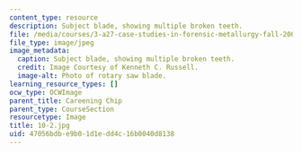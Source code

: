 ```yaml
---
content_type: resource
description: Subject blade, showing multiple broken teeth.
file: /media/courses/3-a27-case-studies-in-forensic-metallurgy-fall-2007/47056bdbe9b01d1edd4c16b0040d8138_10-2.jpg
file_type: image/jpeg
image_metadata:
  caption: Subject blade, showing multiple broken teeth.
  credit: Image Courtesy of Kenneth C. Russell.
  image-alt: Photo of rotary saw blade.
learning_resource_types: []
ocw_type: OCWImage
parent_title: Careening Chip
parent_type: CourseSection
resourcetype: Image
title: 10-2.jpg
uid: 47056bdb-e9b0-1d1e-dd4c-16b0040d8138
---
```

